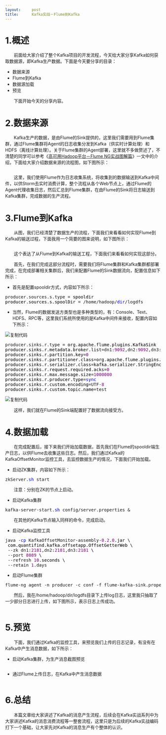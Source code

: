 ```yaml
---
layout:     post
title:      Kafka实战－Flume到Kafka
---
```

<div id="article_content" class="article_content clearfix csdn-tracking-statistics" data-pid="blog" data-mod="popu_307" data-dsm="post">
								            <link rel="stylesheet" href="https://csdnimg.cn/release/phoenix/template/css/ck_htmledit_views-f76675cdea.css">
						<div class="htmledit_views" id="content_views">
                
<h1>1.概述</h1>
<p>　　前面给大家介绍了整个Kafka项目的开发流程，今天给大家分享Kafka如何获取数据源，即Kafka生产数据。下面是今天要分享的目录：</p>
<ul><li>数据来源</li><li>Flume到Kafka</li><li>数据源加载</li><li>预览</li></ul><p>　　下面开始今天的分享内容。</p>
<h1>2.数据来源</h1>
<p>　　Kafka生产的数据，是由Flume的Sink提供的，这里我们需要用到Flume集群，通过Flume集群将Agent的日志收集分发到Kafka（供实时计算处理）和HDFS（离线计算处理）。关于Flume集群的Agent部署，这里就不多做赘述了，不清楚的同学可以参考《<a id="homepage1_HomePageDays_DaysList_ctl07_DayList_TitleUrl_0" class="postTitle2" href="http://www.cnblogs.com/smartloli/p/4468708.html" rel="nofollow">高可用Hadoop平台－Flume
 NG实战图解篇</a>》一文中的介绍，下面给大家介绍数据来源的流程图，如下图所示：</p>
<p><img src="http://images0.cnblogs.com/blog2015/666745/201507/021209089712474.png" alt=""></p>
<p>　　这里，我们使用Flume作为日志收集系统，将收集到的数据输送到Kafka中间件，以供Storm去实时消费计算，整个流程从各个Web节点上，通过Flume的Agent代理收集日志，然后汇总到Flume集群，在由Flume的Sink将日志输送到Kafka集群，完成数据的生产流程。</p>
<h1>3.Flume到Kafka</h1>
<p>　　从图，我们已经清楚了数据生产的流程，下面我们来看看如何实现Flume到Kafka的输送过程，下面我用一个简要的图来说明，如下图所示：</p>
<p><img src="http://images0.cnblogs.com/blog2015/666745/201507/021211417053445.png" alt=""></p>
<p>　　这个表达了从Flume到Kafka的输送工程，下面我们来看看如何实现这部分。</p>
<p>　　首先，在我们完成这部分流程时，需要我们将Flume集群和Kafka集群都部署完成，在完成部署相关集群后，我们来配置Flume的Sink数据流向，配置信息如下所示：</p>
<ul><li>首先是配置spooldir方式，内容如下所示：</li></ul><div class="cnblogs_code">
<pre>producer.sources.s.type =<span style="color:#000000;"> spooldir
producer.sources.s.spoolDir </span>= /home/hadoop/<span style="color:#0000ff;">dir</span>/logdfs</pre>
</div>
<ul><li>当然，Flume的数据发送方类型也是多种类型的，有：Console、Text、HDFS、RPC等，这里我们系统所使用的是Kafka中间件来接收，配置内容如下所示：</li></ul><div class="cnblogs_code">
<div class="cnblogs_code_toolbar"><span class="cnblogs_code_copy"><a title="复制代码"><img src="http://common.cnblogs.com/images/copycode.gif" alt="复制代码"></a></span></div>
<pre>producer.sinks.r.type =<span style="color:#000000;"> org.apache.flume.plugins.KafkaSink
producer.sinks.r.metadata.broker.list</span>=dn1:<span style="color:#800080;">9092</span>,dn2:<span style="color:#800080;">9092</span>,dn3:<span style="color:#800080;">9092</span><span style="color:#000000;">
producer.sinks.r.partition.key</span>=<span style="color:#800080;">0</span><span style="color:#000000;">
producer.sinks.r.partitioner.class</span>=<span style="color:#000000;">org.apache.flume.plugins.SinglePartition
producer.sinks.r.serializer.class</span>=<span style="color:#000000;">kafka.serializer.StringEncoder
producer.sinks.r.request.required.acks</span>=<span style="color:#800080;">0</span><span style="color:#000000;">
producer.sinks.r.max.message.size</span>=<span style="color:#800080;">1000000</span><span style="color:#000000;">
producer.sinks.r.producer.type</span>=<span style="color:#0000ff;">sync</span><span style="color:#000000;">
producer.sinks.r.custom.encoding</span>=UTF-<span style="color:#800080;">8</span><span style="color:#000000;">
producer.sinks.r.custom.topic.name</span>=test</pre>
<div class="cnblogs_code_toolbar"><span class="cnblogs_code_copy"><a title="复制代码"><img src="http://common.cnblogs.com/images/copycode.gif" alt="复制代码"></a></span></div>
</div>
<p>　　这样，我们就在Flume的Sink端配置好了数据流向接受方。</p>
<h1>4.数据加载</h1>
<p>　　在完成配置后，接下来我们开始加载数据，首先我们在Flume的spooldir端生产日志，以供Flume去收集这些日志。然后，我们通过Kafka的KafkaOffsetMonitor监控工具，去监控数据生产的情况，下面我们开始加载。</p>
<ul><li>启动ZK集群，内容如下所示：</li></ul><div class="cnblogs_code">
<pre>zkServer.<span style="color:#0000ff;">sh</span> start</pre>
</div>
<p>　　注意：分别在ZK的节点上启动。</p>
<ul><li>启动Kafka集群</li></ul><div class="cnblogs_code">
<pre>kafka-server-start.<span style="color:#0000ff;">sh</span> config/server.properties &amp;</pre>
</div>
<p>　　在其他的Kafka节点输入同样的命令，完成启动。</p>
<ul><li>启动Kafka监控工具</li></ul><div class="cnblogs_code">
<pre>java -<span style="color:#0000ff;">cp</span> KafkaOffsetMonitor-assembly-<span style="color:#800080;">0.2</span>.<span style="color:#800080;">0</span><span style="color:#000000;">.jar \
 com.quantifind.kafka.offsetapp.OffsetGetterWeb \
 </span>--zk dn1:<span style="color:#800080;">2181</span>,dn2:<span style="color:#800080;">2181</span>,dn3:<span style="color:#800080;">2181</span><span style="color:#000000;"> \
 </span>--port <span style="color:#800080;">8089</span><span style="color:#000000;"> \
 </span>--refresh <span style="color:#800080;">10</span><span style="color:#000000;">.seconds \
 </span>--retain <span style="color:#800080;">1</span>.days</pre>
</div>
<ul><li>启动Flume集群</li></ul><div class="cnblogs_code">
<pre>flume-ng agent -n producer -c conf -f flume-kafka-sink.properties -Dflume.root.logger=ERROR,console</pre>
</div>
<p>　　然后，我在/home/hadoop/dir/logdfs目录下上传log日志，这里我只抽取了一少部分日志进行上传，如下图所示，表示日志上传成功。</p>
<p><img src="http://images0.cnblogs.com/blog2015/666745/201507/021401396551939.png" alt=""></p>
<h1>5.预览</h1>
<p>　　下面，我们通过Kafka的监控工具，来预览我们上传的日志记录，有没有在Kafka中产生消息数据，如下所示：</p>
<ul><li>启动Kafka集群，为生产消息截图预览</li></ul><p><img src="http://images0.cnblogs.com/blog2015/666745/201507/021403529647010.png" alt=""></p>
<ul><li>通过Flume上传日志，在Kafka中产生消息数据</li></ul><p><img src="http://images0.cnblogs.com/blog2015/666745/201507/021405485519095.png" alt=""></p>
<h1>6.总结</h1>
<p>　　本篇文章给大家讲述了Kafka的消息产生流程，后续会在Kafka实战系列中为大家讲述Kafka的消息消费流程等一整套流程，这里只是为后续的Kafka实战编码打下一个基础，让大家先对Kafka的消息生产有个整体的认识。</p>
            </div>
                </div>